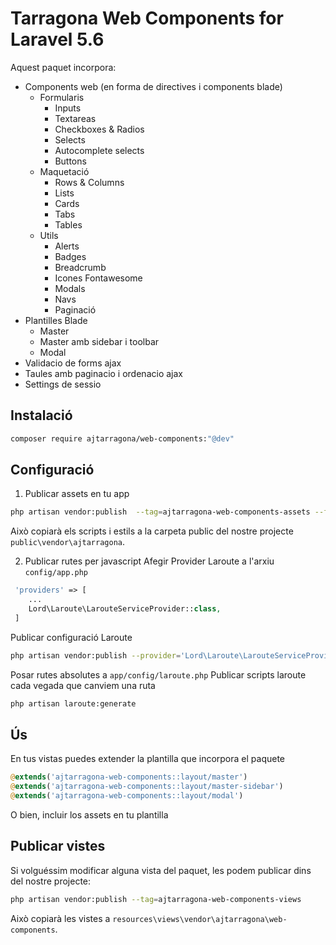 # Tarragona Web Components for Laravel 5.6

Aquest paquet incorpora:
 - Components web (en forma de directives i components blade)
 	- Formularis
 		- Inputs
		- Textareas
		- Checkboxes & Radios
		- Selects
		- Autocomplete selects
		- Buttons
 	- Maquetació
		- Rows & Columns
		- Lists
		- Cards
		- Tabs
		- Tables
 	- Utils
		- Alerts
		- Badges
		- Breadcrumb
		- Icones Fontawesome
		- Modals
		- Navs
		- Paginació
 - Plantilles Blade
 	- Master
 	- Master amb sidebar i toolbar
 	- Modal
 - Validacio de forms ajax
 - Taules amb paginacio i ordenacio ajax
 - Settings de sessio
 

## Instalació
```bash
composer require ajtarragona/web-components:"@dev"
```


## Configuració


1. Publicar assets en tu app
```bash
php artisan vendor:publish  --tag=ajtarragona-web-components-assets --force
```
Això copiarà els scripts i estils a la carpeta public del nostre projecte  `public\vendor\ajtarragona`.


2. Publicar rutes per javascript
Afegir Provider Laroute a l'arxiu `config/app.php`

```php
 'providers' => [
 	...
 	Lord\Laroute\LarouteServiceProvider::class,
 ]
```

Publicar configuració Laroute
```bash
php artisan vendor:publish --provider='Lord\Laroute\LarouteServiceProvider'
```

Posar rutes absolutes a `app/config/laroute.php`
Publicar scripts laroute cada vegada que canviem una ruta
```bash
php artisan laroute:generate
```

## Ús

En tus vistas puedes extender la plantilla que incorpora el paquete
```php
@extends('ajtarragona-web-components::layout/master')
@extends('ajtarragona-web-components::layout/master-sidebar')
@extends('ajtarragona-web-components::layout/modal')
```

O bien, incluir los assets en tu plantilla
<link href="{{ asset('vendor/ajtarragona/css/ajtarragona.css') }}" rel="stylesheet">
<script src="{{ asset('js/laroute.js')}}" language="JavaScript"></script>
<script src="{{ asset('vendor/ajtarragona/js/ajtarragona.js')}}" language="JavaScript"></script>




<!-- Opcionalment:
```bash
php artisan vendor:publish --tag=ajtarragona-web-components-config
```

Això copiarà l'arxiu a `config/webcomponents.php`.
 -->



## Publicar vistes
Si volguéssim modificar alguna vista del paquet, les podem publicar dins del nostre projecte:
```bash
php artisan vendor:publish --tag=ajtarragona-web-components-views
```

Això copiarà les vistes a `resources\views\vendor\ajtarragona\web-components`.


